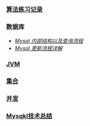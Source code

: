 ### [算法练习记录]()
### 数据库
- [*Mysql 内部结构以及查询流程*](https://github.com/giantfoot/giantfoot.github.io/blob/master/blog/Mysql/mysql1.md)
- [*Mysql 更新流程详解*](https://github.com/giantfoot/giantfoot.github.io/blob/master/blog/Mysql/mysql2.md)

### [JVM]()
### [集合]()
### [并发]()
### [Mysqkl技术总结]()
